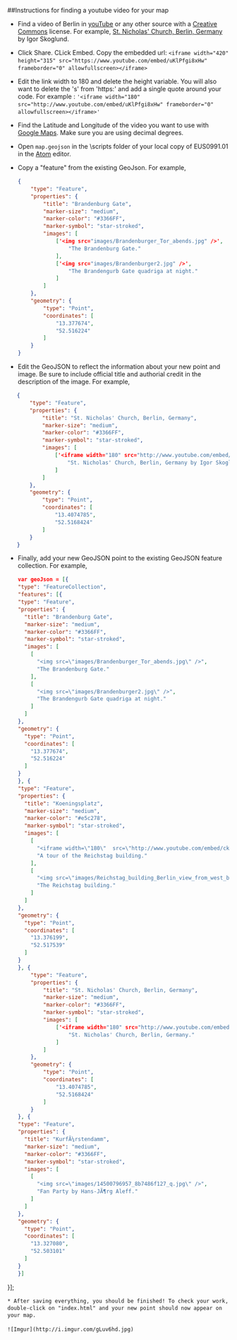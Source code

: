 ##Instructions for finding a youtube video for your map

* Find a video of Berlin in [youTube](https://www.youtube.com/) or any other source with a [Creative Commons](http://creativecommons.org/) license. For example, [St. Nicholas' Church, Berlin, Germany](https://www.youtube.com/watch?v=uKlPfgi8xHw) by Igor Skoglund.

* Click Share.  CLick Embed.  Copy the embedded url: ```<iframe width="420" height="315" src="https://www.youtube.com/embed/uKlPfgi8xHw" frameborder="0" allowfullscreen></iframe>```

* Edit the link width to 180 and delete the height variable.  You will also want to delete the 's' from 'https:' and add a single quote around your code.  For example : ```'<iframe width="180" src="http://www.youtube.com/embed/uKlPfgi8xHw" frameborder="0" allowfullscreen></iframe>'```

* Find the Latitude and Longitude of the video you want to use with [Google Maps](https://www.google.com/maps/place/St+Nicholas'+Church,+10178+Berlin,+Germany/@52.5168424,13.4074785,17z/data=!3m1!4b1!4m2!3m1!1s0x47a84e20c2c2a4a7:0x73bc4247163b5be8).  Make sure you are using decimal degrees.

* Open ```map.geojson``` in the \scripts folder of your local copy of EUS0991.01 in the [Atom](https://atom.io/) editor.

* Copy a "feature" from the existing GeoJson. For example,
    ```json
    {
		"type": "Feature",
		"properties": {
			"title": "Brandenburg Gate",
			"marker-size": "medium",
			"marker-color": "#3366FF",
			"marker-symbol": "star-stroked",
			"images": [
				['<img src="images/Brandenburger_Tor_abends.jpg" />',
					"The Brandenburg Gate."
				],
				['<img src="images/Brandenburger2.jpg" />',
					"The Brandengurb Gate quadriga at night."
				]
			]
		},
		"geometry": {
			"type": "Point",
			"coordinates": [
				"13.377674",
				"52.516224"
			]
		}
	}
	```
* Edit the GeoJSON to reflect the information about your new point and image. Be sure to include official title and authorial credit in the description of the image. For example,

 ```json
    {
		"type": "Feature",
		"properties": {
			"title": "St. Nicholas' Church, Berlin, Germany",
			"marker-size": "medium",
			"marker-color": "#3366FF",
			"marker-symbol": "star-stroked",
			"images": [
				['<iframe width="180" src="http://www.youtube.com/embed/uKlPfgi8xHw" frameborder="0" allowfullscreen></iframe>', 
					"St. Nicholas' Church, Berlin, Germany by Igor Skoglund." 
				]
			]
		},
		"geometry": {
			"type": "Point",
			"coordinates": [
				"13.4074785", 
				"52.5168424" 
			]
		}
	}
```
* Finally, add your new GeoJSON point to the existing GeoJSON feature collection. For example,

    ```JSON
    var geoJson = [{
  "type": "FeatureCollection",
  "features": [{
    "type": "Feature",
    "properties": {
      "title": "Brandenburg Gate",
      "marker-size": "medium",
      "marker-color": "#3366FF",
      "marker-symbol": "star-stroked",
      "images": [
        [
          "<img src=\"images/Brandenburger_Tor_abends.jpg\" />",
          "The Brandenburg Gate."
        ],
        [
          "<img src=\"images/Brandenburger2.jpg\" />",
          "The Brandengurb Gate quadriga at night."
        ]
      ]
    },
    "geometry": {
      "type": "Point",
      "coordinates": [
        "13.377674",
        "52.516224"
      ]
    }
  }, {
    "type": "Feature",
    "properties": {
      "title": "Koeningsplatz",
      "marker-size": "medium",
      "marker-color": "#e5c278",
      "marker-symbol": "star-stroked",
      "images": [
        [
          "<iframe width=\"180\"  src=\"http://www.youtube.com/embed/cklBBshc_uQ?rel=0\" frameborder=\"0\" allowfullscreen><\/iframe>",
          "A tour of the Reichstag building."
        ],
        [
          "<img src=\"images/Reichstag_building_Berlin_view_from_west_before_sunset.jpg\" />",
          "The Reichstag building."
        ]
      ]
    },
    "geometry": {
      "type": "Point",
      "coordinates": [
        "13.376199",
        "52.517539"
      ]
    }
  }, {
		"type": "Feature",
		"properties": {
			"title": "St. Nicholas' Church, Berlin, Germany",
			"marker-size": "medium",
			"marker-color": "#3366FF",
			"marker-symbol": "star-stroked",
			"images": [
				['<iframe width="180" src="http://www.youtube.com/embed/uKlPfgi8xHw" frameborder="0" allowfullscreen></iframe>', 
					"St. Nicholas' Church, Berlin, Germany." 
				]
			]
		},
		"geometry": {
			"type": "Point",
			"coordinates": [
				"13.4074785", 
				"52.5168424" 
			]
		}
	}, {
    "type": "Feature",
    "properties": {
      "title": "KurfÃ¼rstendamm",
      "marker-size": "medium",
      "marker-color": "#3366FF",
      "marker-symbol": "star-stroked",
      "images": [
        [
          "<img src=\"images/14500796957_8b7486f127_q.jpg\" />",
          "Fan Party by Hans-JÃ¶rg Aleff."
        ]
      ]
    },
    "geometry": {
      "type": "Point",
      "coordinates": [
        "13.327080",
        "52.503101"
      ]
    }
  }]
}];
```
* After saving everything, you should be finished! To check your work, double-click on "index.html" and your new point should now appear on your map.

![Imgur](http://i.imgur.com/gLuv6hd.jpg)
